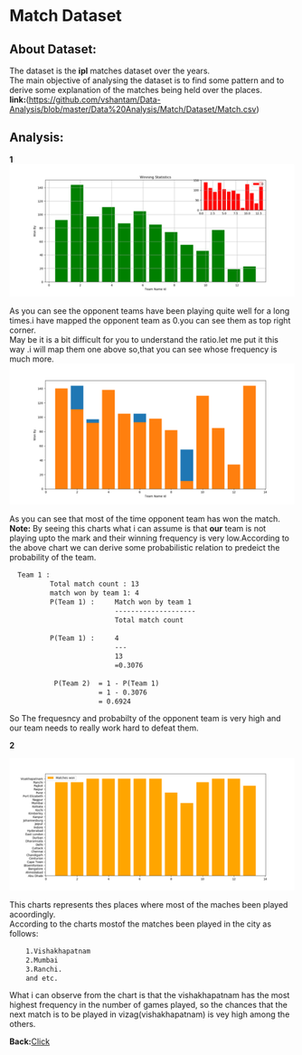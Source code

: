 #  Match Dataset
## About Dataset:
The dataset is the <b>ipl</b> matches dataset over the years.<br>
The main objective of analysing the dataset is to find some pattern and to derive some  explanation of the matches being held over the places.<br>
<b>link:</b>(https://github.com/vshantam/Data-Analysis/blob/master/Data%20Analysis/Match/Dataset/Match.csv)
## Analysis:

<b>1</b>
![alt_tag](https://github.com/vshantam/Data-Analysis/blob/master/Data%20Analysis/Match/Analysis/intern1.png)

As you can see the opponent teams have been playing quite well for a long times.i have mapped the opponent team as 0.you can see them as top right corner.<br>
May be it is a bit difficult for you to understand the ratio.let me put it this way .i will map them one above so,that you can see whose frequency is much more.<br>
![alt_tag](https://github.com/vshantam/Data-Analysis/blob/master/Data%20Analysis/Match/Analysis/figure_1.png)

As you can see that most of the time opponent team has won the match.<br>
<b>Note:</b> By seeing this charts what i can assume is that <b>our</b> team  is not playing upto the mark and their winning frequency is very low.According to the above chart we can derive some probabilistic relation to predeict the probability of the team.
    
      Team 1 :
              Total match count : 13
              match won by team 1: 4
              P(Team 1) :     Match won by team 1
                              --------------------
                              Total match count
                              
              P(Team 1) :     4
                              ---
                              13
                              =0.3076
                            
               P(Team 2)  = 1 - P(Team 1)
                          = 1 - 0.3076
                          = 0.6924
So The frequesncy and probabilty of the opponent team is very high and our team needs to really work hard to defeat them.

<b>2</b>

![alt_tag](https://github.com/vshantam/Data-Analysis/blob/master/Data%20Analysis/Match/Analysis/intern2.png)

This charts represents thes places where most of the maches been played acoordingly.<br>
According to the charts mostof the matches been played in the city as follows:

        1.Vishakhapatnam
        2.Mumbai
        3.Ranchi.
        and etc.
        
What i can observe from the chart is that the vishakhapatnam has the most highest frequency in the number of games played, so the chances that the next match is to be played in vizag(vishakhapatnam) is vey high among the others.

<b>Back:</b>[Click](./README.md)
